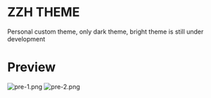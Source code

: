 # ZZH THEME

Personal custom theme, only dark theme, bright theme is still under development

# Preview

![pre-1.png](https://s2.loli.net/2023/02/01/HwLyc3IhNmOVzvg.png)
![pre-2.png](https://s2.loli.net/2023/02/01/QZco8T3SH5d7tNB.png)
